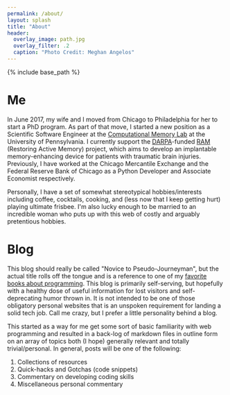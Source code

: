 ```yaml
---
permalink: /about/
layout: splash
title: "About"
header:
  overlay_image: path.jpg
  overlay_filter: .2
  caption: "Photo Credit: Meghan Angelos"
---
```


{% include base_path %}

# Me
In June 2017, my wife and I moved from Chicago to Philadelphia for her to start a PhD program.
As part of that move, I started a new position as a Scientific Software Engineer at the 
[Computational Memory Lab](http://memory.psych.upenn.edu/Main_Page) at the University of Pennsylvania. 
I currently support the [DARPA](https://www.darpa.mil/about-us/about-darpa)-funded [RAM](https://www.darpa.mil/program/restoring-active-memory) 
(Restoring Active Memory) project, which aims to develop an implantable memory-enhancing device
for patients with traumatic brain injuries. Previously, I have worked at the Chicago Mercantile
Exchange and the Federal Reserve Bank of Chicago as a Python Developer and Associate Economist respectively.

Personally, I have a set of somewhat stereotypical hobbies/interests including 
coffee, cocktails, cooking, and (less now that I keep getting hurt) playing ultimate frisbee. 
I'm also lucky enough to be married to an incredible woman who puts up with 
this web of costly and arguably pretentious hobbies.

# Blog
This blog should really be called "Novice to Pseudo-Journeyman", but the actual 
title rolls off the tongue  and is a reference to one of my [favorite 
books about programming](https://en.wikipedia.org/wiki/The_Pragmatic_Programmer). 
This blog is primarily self-serving, but hopefully with a healthy dose of useful 
information for lost visitors and self-deprecating humor thrown in. It is not 
intended to be one of those obligatory personal websites that is an unspoken 
requirement for landing a solid tech job. Call me crazy, but I prefer a little 
personality behind a blog. 

This started as a way for me get some sort of basic familiarity with web 
programming and resulted in a back-log of markdown files in outline form on an 
array of topics both (I hope) generally relevant and totally trivial/personal. 
In general, posts will be one of the following: 

1. Collections of resources
2. Quick-hacks and Gotchas (code snippets)
3. Commentary on developing coding skills
4. Miscellaneous personal commentary
